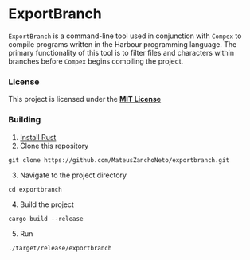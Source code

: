 # ExportBranch

`ExportBranch` is a command-line tool used in conjunction with `Compex` to compile programs written in the Harbour programming language. The primary functionality of this tool is to filter files and characters within branches before `Compex` begins compiling the project.

### License

This project is licensed under the [**MIT License**](LICENSE)

### Building

1. [Install Rust](https://www.rust-lang.org/tools/install)
2. Clone this repository
```
git clone https://github.com/MateusZanchoNeto/exportbranch.git
```
3. Navigate to the project directory
```
cd exportbranch
```
4. Build the project
```
cargo build --release
```
5. Run
```
./target/release/exportbranch
```